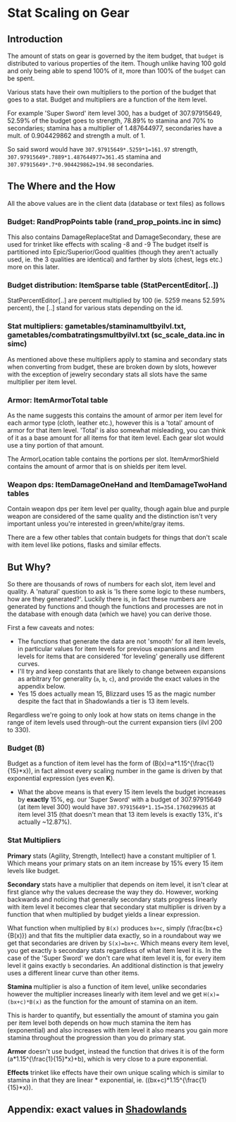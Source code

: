 # Stat Scaling on Gear

## Introduction
The amount of stats on gear is governed by the item budget, that `budget` is distributed to various properties of the item. Though unlike having 100 gold and only being able to spend 100% of it, more than 100% of the `budget` can be spent.

Various stats have their own multipliers to the portion of the budget that goes to a stat. Budget and multipliers are a function of the item level.

For example 'Super Sword' item level 300, has a budget of 307.97915649, 52.59% of the budget goes to strength, 78.89% to stamina and 70% to secondaries; stamina has a multiplier of 1.487644977, secondaries have a mult. of 0.904429862 and strength a mult. of 1.

So said sword would have `307.97915649*.5259*1=161.97` strength, `307.97915649*.7889*1.487644977=361.45` stamina and `307.97915649*.7*0.904429862=194.98` secondaries.

## The Where and the How
All the above values are in the client data (database or text files) as follows

### Budget: RandPropPoints table (rand_prop_points.inc in simc)
This also contains DamageReplaceStat and DamageSecondary, these are used for trinket like effects with scaling -8 and -9
The budget itself is partitioned into Epic/Superior/Good qualities (though they aren't actually used, ie. the 3 qualities are identical) and farther by slots (chest, legs etc.) more on this later.

### Budget distribution: ItemSparse table (StatPercentEditor[..])
StatPercentEditor[..] are percent multiplied by 100 (ie. 5259 means 52.59% percent), the [..] stand for various stats depending on the id.

### Stat multipliers: gametables/staminamultbyilvl.txt, gametables/combatratingsmultbyilvl.txt (sc_scale_data.inc in simc)
As mentioned above these multipliers apply to stamina and secondary stats when converting from budget, these are broken down by slots, however with the exception of jewelry secondary stats all slots have the same multiplier per item level.

### Armor: ItemArmorTotal table
As the name suggests this contains the amount of armor per item level for each armor type (cloth, leather etc.), however this is a 'total' amount of armor for that item level. 'Total' is also somewhat misleading, you can think of it as a base amount for all items for that item level. Each gear slot would use a tiny portion of that amount.

The ArmorLocation table contains the portions per slot. ItemArmorShield contains the amount of armor that is on shields per item level.

### Weapon dps: ItemDamageOneHand and ItemDamageTwoHand tables
Contain weapon dps per item level per quality, though again blue and purple weapon are considered of the same quality and the distinction isn't very important unless you're interested in green/white/gray items.

There are a few other tables that contain budgets for things that don't scale with item level like potions, flasks and similar effects.

## But Why?
So there are thousands of rows of numbers for each slot, item level and quality. A 'natural' question to ask is 'Is there some logic to these numbers, how are they generated?'.
Luckily there is, in fact these numbers are generated by functions and though the functions and processes are not in the database with enough data (which we have) you can derive those.

First a few caveats and notes:

- The functions that generate the data are not 'smooth' for all item levels, in particular values for item levels for previous expansions and item levels for items that are considered 'for leveling' generally use different curves.
- I'll try and keep constants that are likely to change between expansions as arbitrary for generality (`a`, `b`, `c`), and provide the exact values in the appendix below.
- Yes 15 does actually mean 15, Blizzard uses 15 as the magic number despite the fact that in Shadowlands a tier is 13 item levels.

Regardless we're going to only look at how stats on items change in the range of item levels used through-out the current expansion tiers (ilvl 200 to 330).

### Budget (**B**)
Budget as a function of item level has the form of \(B(x)=a*1.15^{\frac{1}{15}*x}\), in fact almost every scaling number in the game is driven by that exponential expression (yes even **K**).

- What the above means is that every 15 item levels the budget increases by **exactly** 15%, eg. our 'Super Sword' with a budget of 307.97915649 (at item level 300) would have `307.97915649*1.15=354.1760299635` at item level 315 (that doesn't mean that 13 item levels is exactly 13%, it's actually ~12.87%).

### Stat Multipliers
**Primary** stats (Agility, Strength, Intellect) have a constant multiplier of 1. Which means your primary stats on an item increase by 15% every 15 item levels like budget.

**Secondary** stats have a multiplier that depends on item level, it isn't clear at first glance why the values decrease the way they do. However, working backwards and noticing that generally secondary stats progress linearly with item level it becomes clear that secondary stat multiplier is driven by a function that when multiplied by budget yields a linear expression.

What function when multiplied by `B(x)` produces `bx+c`, simply \(\frac{bx+c}{B(x)}\) and that fits the multiplier data exactly, so in a roundabout way we get that secondaries are driven by `S(x)=bx+c`.
Which means every item level, you get exactly `b` secondary stats regardless of what item level it is. In the case of the 'Super Sword' we don't care what item level it is, for every item level it gains exactly `b` secondaries.
An additional distinction is that jewelry uses a different linear curve than other items.

**Stamina** multiplier is also a function of item level, unlike secondaries however the multiplier increases linearly with item level and we get `H(x)=(bx+c)*B(x)` as the function for the amount of stamina on an item.

This is harder to quantify, but essentially the amount of stamina you gain per item level both depends on how much stamina the item has (exponential) and also increases with item level it also means you gain more stamina throughout the progression than you do primary stat.

**Armor** doesn't use budget, instead the function that drives it is of the form \(a*1.15^{\frac{1}{15}*x}+b\), which is very close to a pure exponential.

**Effects** trinket like effects have their own unique scaling which is similar to stamina in that they are linear * exponential, ie. \((bx+c)*1.15^{\frac{1}{15}*x}\).

## Appendix: exact values in [Shadowlands](stat-scaling-sl.md)